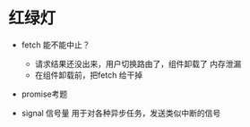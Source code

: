 # 红绿灯

- fetch 能不能中止？
  - 请求结果还没出来，用户切换路由了，组件卸载了 内存泄漏
  - 在组件卸载前，把fetch 给干掉
  
- promise考题

- signal 
    信号量
    用于对各种异步任务，发送类似中断的信号
    
